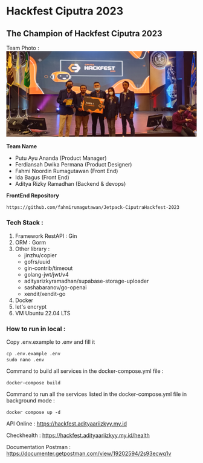 # Hackfest Ciputra 2023

## The Champion of Hackfest Ciputra 2023

Team Photo :
![Alt Text](images/team.jpg)

<strong>Team Name</strong>
   - Putu Ayu Ananda (Product Manager)
   - Ferdiansah Dwika Permana (Product Designer)
   - Fahmi Noordin Rumagutawan (Front End)
   - Ida Bagus (Front End)
   - Aditya Rizky Ramadhan (Backend & devops)

<strong>FrontEnd Repository</strong>
```
https://github.com/fahmirumagutawan/Jetpack-CiputraHackfest-2023
```

### Tech Stack :
1. Framework RestAPI : Gin
2. ORM : Gorm
3. Other library :
   - jinzhu/copier
   - gofrs/uuid
   - gin-contrib/timeout
   - golang-jwt/jwt/v4
   - adityarizkyramadhan/supabase-storage-uploader
   - sashabaranov/go-openai
   - xendit/xendit-go
4. Docker
5. let's encrypt
6. VM Ubuntu 22.04 LTS


### How to run in local :

Copy .env.example to .env and fill it
```
cp .env.example .env
sudo nano .env
```

Command to build all services in the docker-compose.yml file :
```
docker-compose build
```

Command to run all the services listed in the docker-compose.yml file in background mode :
```
docker compose up -d
```

API Online : https://hackfest.adityaariizkyy.my.id

Checkhealth : https://hackfest.adityaariizkyy.my.id/health

Documentation Postman : https://documenter.getpostman.com/view/19202594/2s93ecwq1v
